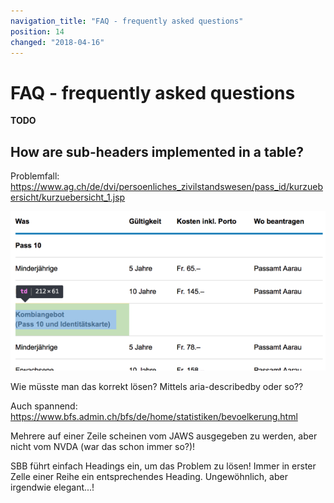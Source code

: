 ```yaml
---
navigation_title: "FAQ - frequently asked questions"
position: 14
changed: "2018-04-16"
---
```


# FAQ - frequently asked questions

**TODO**

## How are sub-headers implemented in a table?

Problemfall: <https://www.ag.ch/de/dvi/persoenliches_zivilstandswesen/pass_id/kurzuebersicht/kurzuebersicht_1.jsp>

![](_media/1502973280412.png)

Wie müsste man das korrekt lösen? Mittels aria-describedby oder so??

Auch spannend: <https://www.bfs.admin.ch/bfs/de/home/statistiken/bevoelkerung.html>

Mehrere <th> auf einer Zeile scheinen vom JAWS ausgegeben zu werden, aber nicht vom NVDA (war das schon immer so?)!

SBB führt einfach Headings ein, um das Problem zu lösen! Immer in erster Zelle einer Reihe ein entsprechendes Heading. Ungewöhnlich, aber irgendwie elegant...!